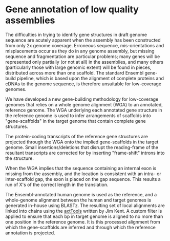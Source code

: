 # Gene annotation of low quality assemblies

The difficulties in trying to identify gene structures in draft genome sequence are acutely apparent when the assembly has been constructed from only 2x genome coverage. Erroneous sequence, mis-orientations and misplacements occur as they do in any genome assembly, but missing sequence and fragmentation are particular problems; many genes will be represented only partially (or not at all) in the assemblies, and many others (particularly those with large genomic extent) will be found in pieces, distributed across more than one scaffold. The standard Ensembl gene-build pipeline, which is based upon the alignment of complete proteins and cDNAs to the genome sequence, is therefore unsuitable for low-coverage genomes.

We have developed a new gene-building methodology for low-coverage genomes that relies on a whole genome alignment (WGA) to an annotated, reference genome. The WGA underlying each annotated gene structure in the reference genome is used to infer arrangements of scaffolds into "gene-scaffolds" in the target genome that contain complete gene structures.

The protein-coding transcripts of the reference gene structures are projected through the WGA onto the implied gene-scaffolds in the target genome. Small insertions/deletions that disrupt the reading-frame of the resultant transcripts are corrected for by inserting "frame-shift" introns into the structure.

When the WGA implies that the sequence containing an internal exon is missing from the assembly, and the location is consistent with an intra- or inter-scaffold gap, the exon is placed on the gap sequence. This results a run of X's of the correct length in the translation.

The Ensembl-annotated human genome is used as the reference, and a whole-genome alignment between the human and target genomes is generated in-house using BLASTz. The resulting set of local alignments are linked into chains using the [axtTools](http://europepmc.org/articles/PMC208784/) written by Jim Kent. A custom filter is applied to ensure that each bp in target genome is aligned to no more than one position in the reference genome. It is this processed alignment from which the gene-scaffolds are inferred and through which the reference annotation is projected.

